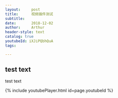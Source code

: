 ```yaml
---
layout:     post
title:      视频插件测试
subtitle:   
date:       2018-12-02
author:     Arthur
header-style: text
catalog: true
youtubeId: iXJiPQbhQuA
tags:

---
```


## test text

test text

<!-- <iframe width="420" height="315" src="http://www.youtube.com/embed/dQw4w9WgXcQ" frameborder="0" allowfullscreen></iframe> -->

<!-- <iframe width="480" height="360" src="http://www.youtube.com/embed/WO82PoAczTc" frameborder="0"> </iframe> -->

{% include youtubePlayer.html id=page.youtubeId %}
